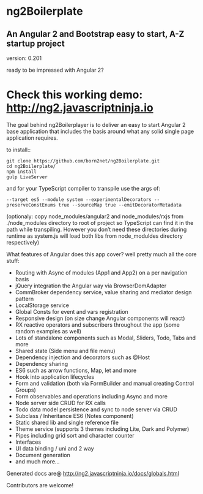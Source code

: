 ng2Boilerplate
=====================

An Angular 2 and Bootstrap easy to start, A-Z startup project
----------------

version: 0.201

ready to be impressed with Angular 2?


Check this working demo: http://ng2.javascriptninja.io
====


The goal behind ng2Boilerplayer is to deliver an easy to start Angular 2 base application that includes the basis around what any solid single page application requires.

to install::
```
git clone https://github.com/born2net/ng2Boilerplate.git
cd ng2Boilerplate/
npm install
gulp LiveServer
```

and for your TypeScript compiler to transpile use the args of:
```
--target es5 --module system --experimentalDecorators --preserveConstEnums true --sourceMap true --emitDecoratorMetadata
```

(optionaly: copy node_modules/angular2 and node_modules/rxjs from ./node_modules directory to root of project so TypeScript can find it in the path while transpiling.
 However you don’t need these directories during runtime as system.js will load both libs from node_moduldes directory respectively)

What features of Angular does this app cover? well pretty much all the core stuff:

- Routing with Async of modules (App1 and App2) on a per navigation basis
- jQuery integration the Angular way via BrowserDomAdapter
- CommBroker dependency service, value sharing and mediator design pattern
- LocalStorage service
- Global Consts for event and vars registration
- Responsive design (on size change Angular components will react) 
- RX reactive operators and subscribers throughout the app (some random examples as well)
- Lots of standalone components such as Modal, Sliders, Todo, Tabs and more
- Shared state (Side menu and file menu)
- Dependency injection and decorators such as @Host
- Dependency sharing
- ES6 such as arrow functions, Map, let and more
- Hook into application lifecycles
- Form and validation (both via FormBuilder and manual creating Control Groups)
- Form observables and operations including Async and more
- Node server side CRUD for RX calls 
- Todo data model persistence and sync to node server via CRUD
- Subclass / Inheritance ES6 (Notes component) 
- Static shared lib and single reference file
- Theme service (supports 3 themes including Lite, Dark and Polymer)
- Pipes including grid sort and character counter
- Interfaces
- UI data binding / uni and 2 way
- Document generation
- and much more...

Generated docs are@ http://ng2.javascriptninja.io/docs/globals.html


Contributors are welcome!





